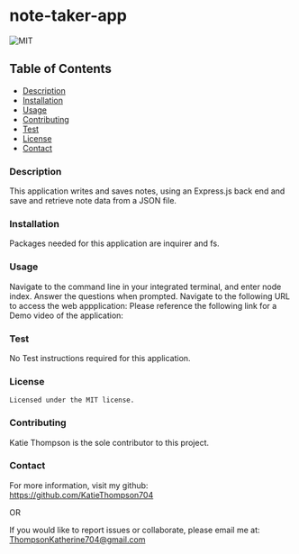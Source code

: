 # note-taker-app

![MIT](https://img.shields.io/badge/license-MIT-blue)

## Table of Contents

- [Description](#description)
- [Installation](#installation)
- [Usage](#usage)
- [Contributing](#contributing)
- [Test](#test)
- [License](#license)
- [Contact](#contact)

### Description

This application writes and saves notes, using an Express.js back end and save and retrieve note data from a JSON file.

### Installation

Packages needed for this application are inquirer and fs.

### Usage

Navigate to the command line in your integrated terminal, and enter node index. Answer the questions when prompted.
Navigate to the following URL to access the web appplication:
Please reference the following link for a Demo video of the application:

### Test

No Test instructions required for this application.

### License

    Licensed under the MIT license.

### Contributing

Katie Thompson is the sole contributor to this project.

### Contact

For more information, visit my github: https://github.com/KatieThompson704

OR

If you would like to report issues or collaborate, please email me at: [ThompsonKatherine704@gmail.com](mailto:ThompsonKatherine704@gmail.com)
